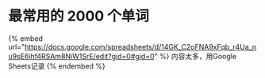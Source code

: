 # 最常用的 2000 个单词

{% embed url="https://docs.google.com/spreadsheets/d/14GK_C2oFNA9xFqb_r4Ua_nu9sE6ihf4RSAm8NiW1SrE/edit?gid=0#gid=0" %}
内容太多，用Google Sheets记录
{% endembed %}
